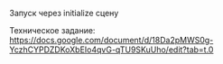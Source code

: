 Запуск через initialize сцену

Техническое задание:
https://docs.google.com/document/d/18Da2pMWS0g-YczhCYPDZDKoXbEIo4qvG-qTU9SKuUho/edit?tab=t.0
